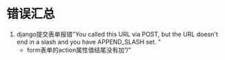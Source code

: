 # 错误汇总
1. django提交表单报错"You called this URL via POST, but the URL doesn't end in a slash and you have APPEND_SLASH set. "
   * form表单的action属性值结尾没有加”/”